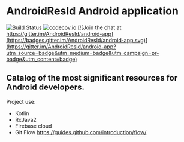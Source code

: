 # AndroidResId Android application
[![Build Status](https://api.travis-ci.org/AndroidResId/AndroidResId-android-app.svg)](https://travis-ci.org/AndroidResId/AndroidResId-android-app) [![codecov.io](https://codecov.io/github/AndroidResId/AndroidResId-android-app/coverage.svg?branch=master)](https://codecov.io/github/AndroidResId/AndroidResId-android-app?branch=master)
[![Join the chat at https://gitter.im/AndroidResId/android-app](https://badges.gitter.im/AndroidResId/android-app.svg)](https://gitter.im/AndroidResId/android-app?utm_source=badge&utm_medium=badge&utm_campaign=pr-badge&utm_content=badge)

## Catalog of the most significant resources for Android developers.

Project use:
* Kotlin
* RxJava2
* Firebase cloud
* Git Flow https://guides.github.com/introduction/flow/
